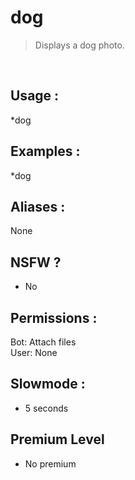 # dog

> Displays a dog photo.

<br>

## Usage :

*dog

## Examples :

*dog

## Aliases :

None

## NSFW ?

- No

## Permissions :

Bot: Attach files
<br>
User: None

## Slowmode :

- 5 seconds

## Premium Level

- No premium